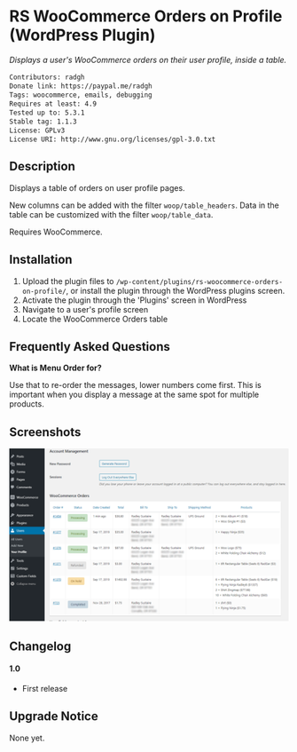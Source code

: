 RS WooCommerce Orders on Profile (WordPress Plugin)
==

_Displays a user's WooCommerce orders on their user profile, inside a table._

    Contributors: radgh
    Donate link: https://paypal.me/radgh
    Tags: woocommerce, emails, debugging
    Requires at least: 4.9
    Tested up to: 5.3.1
    Stable tag: 1.1.3
    License: GPLv3
    License URI: http://www.gnu.org/licenses/gpl-3.0.txt

## Description ##

Displays a table of orders on user profile pages. 

New columns can be added with the filter `woop/table_headers`. Data in the table can be customized with the filter `woop/table_data`.

Requires WooCommerce.

## Installation ##

1. Upload the plugin files to `/wp-content/plugins/rs-woocommerce-orders-on-profile/`, or install the plugin through the WordPress plugins screen.
1. Activate the plugin through the 'Plugins' screen in WordPress
1. Navigate to a user's profile screen
1. Locate the WooCommerce Orders table

## Frequently Asked Questions ##

**What is Menu Order for?**

Use that to re-order the messages, lower numbers come first. This is important when you display a message at the same spot for multiple products.

## Screenshots ##

![An example order table showcasing different combinations of data that can be displayed.](screenshot-1.png)


## Changelog ##

#### 1.0
* First release

## Upgrade Notice ##

None yet.